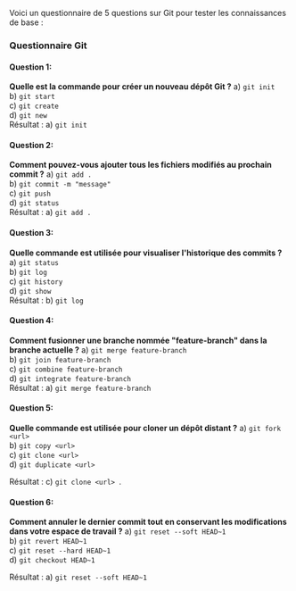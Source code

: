 Voici un questionnaire de 5 questions sur Git pour tester les connaissances de base :

### Questionnaire Git

#### Question 1:

**Quelle est la commande pour créer un nouveau dépôt Git ?**
a) `git init`  
b) `git start`  
c) `git create`  
d) `git new`  
Résultat : a) `git init`

#### Question 2:

**Comment pouvez-vous ajouter tous les fichiers modifiés au prochain commit ?**
a) `git add .`  
b) `git commit -m "message"`  
c) `git push`  
d) `git status`  
Résultat : a) `git add .`

#### Question 3:

**Quelle commande est utilisée pour visualiser l'historique des commits ?**
a) `git status`  
b) `git log`  
c) `git history`  
d) `git show`  
Résultat : b) `git log`

#### Question 4:

**Comment fusionner une branche nommée "feature-branch" dans la branche actuelle ?**
a) `git merge feature-branch`  
b) `git join feature-branch`  
c) `git combine feature-branch`  
d) `git integrate feature-branch`  
Résultat : a) `git merge feature-branch`

#### Question 5:

**Quelle commande est utilisée pour cloner un dépôt distant ?**
a) `git fork <url>`  
b) `git copy <url>`  
c) `git clone <url>`  
d) `git duplicate <url>`

Résultat : c) `git clone <url> `.

#### Question 6:

**Comment annuler le dernier commit tout en conservant les modifications dans votre espace de travail ?**
a) `git reset --soft HEAD~1 `  
b) `git revert HEAD~1`  
c) `git reset --hard HEAD~1`  
d) `git checkout HEAD~1`

Résultat :
a) `git reset --soft HEAD~1`
